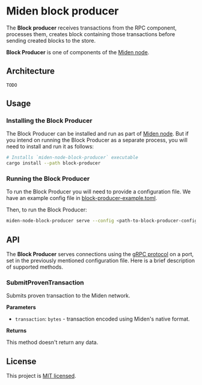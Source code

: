# Miden block producer

The **Block producer** receives transactions from the RPC component, processes them, creates block containing those transactions before sending created blocks to the store. 

**Block Producer** is one of components of the [Miden node](..). 

## Architecture

`TODO`

## Usage

### Installing the Block Producer

The Block Producer can be installed and run as part of [Miden node](../README.md#installing-the-node). 
But if you intend on running the Block Producer as a separate process, you will need to install and run it as follows:

```sh
# Installs `miden-node-block-producer` executable
cargo install --path block-producer
```

### Running the Block Producer

To run the Block Producer you will need to provide a configuration file. We have an example config file in [block-producer-example.toml](block-producer-example.toml).

Then, to run the Block Producer:

```sh
miden-node-block-producer serve --config <path-to-block-producer-config-file>
```

## API

The **Block Producer** serves connections using the [gRPC protocol](https://grpc.io) on a port, set in the previously mentioned configuration file. 
Here is a brief description of supported methods.

### SubmitProvenTransaction

Submits proven transaction to the Miden network.

**Parameters**

* `transaction`: `bytes` - transaction encoded using Miden's native format.

**Returns**

This method doesn't return any data.

## License
This project is [MIT licensed](../LICENSE).